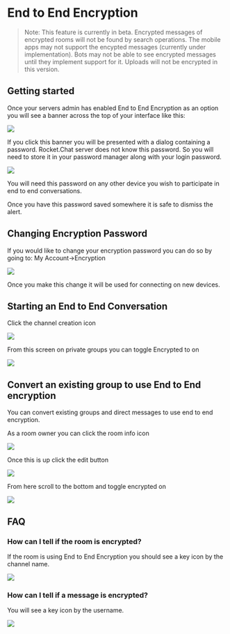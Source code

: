 # End to End Encryption

> Note: This feature is currently in beta. Encrypted messages of encrypted rooms will not be found by search operations. The mobile apps may not support the encypted messages \(currently under implementation\). Bots may not be able to see encrypted messages until they implement support for it. Uploads will not be encrypted in this version.

## Getting started

Once your servers admin has enabled End to End Encryption as an option you will see a banner across the top of your interface like this:

![ ](../.gitbook/assets/e2e-banner.png)

If you click this banner you will be presented with a dialog containing a password. Rocket.Chat server does not know this password. So you will need to store it in your password manager along with your login password.

![ ](../.gitbook/assets/e2e-alert.png)

You will need this password on any other device you wish to participate in end to end conversations.

Once you have this password saved somewhere it is safe to dismiss the alert.

## Changing Encryption Password

If you would like to change your encryption password you can do so by going to: My Account-&gt;Encryption

![ ](../.gitbook/assets/e2e-changepassword.png)

Once you make this change it will be used for connecting on new devices.

## Starting an End to End Conversation

Click the channel creation icon

![ ](../.gitbook/assets/e2e-createchannelbutton.png)

From this screen on private groups you can toggle Encrypted to on

![ ](../.gitbook/assets/e2e-createchannelscreen.png)

## Convert an existing group to use End to End encryption

You can convert existing groups and direct messages to use end to end encryption.

As a room owner you can click the room info icon

![ ](../.gitbook/assets/e2e-roominfo.png)

Once this is up click the edit button

![ ](../.gitbook/assets/e2e-editroombutton.png)

From here scroll to the bottom and toggle encrypted on

![ ](../.gitbook/assets/e2e-toggle-encrypted.png)

## FAQ

### How can I tell if the room is encrypted?

If the room is using End to End Encryption you should see a key icon by the channel name.

![ ](../.gitbook/assets/e2e-keybychannel.png)

### How can I tell if a message is encrypted?

You will see a key icon by the username.

![ ](../.gitbook/assets/e2e-keybymessage.png)

